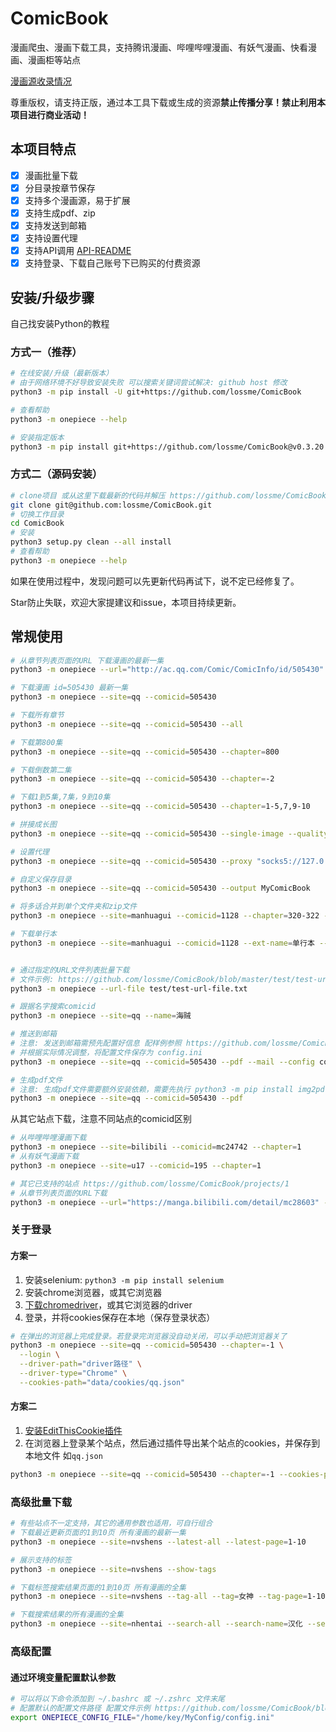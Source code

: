 # ComicBook

漫画爬虫、漫画下载工具，支持腾讯漫画、哔哩哔哩漫画、有妖气漫画、快看漫画、漫画柜等站点

[漫画源收录情况](https://github.com/lossme/ComicBook/projects/1)

尊重版权，请支持正版，通过本工具下载或生成的资源**禁止传播分享！禁止利用本项目进行商业活动！**

## 本项目特点

- [x] 漫画批量下载
- [x] 分目录按章节保存
- [x] 支持多个漫画源，易于扩展
- [x] 支持生成pdf、zip
- [x] 支持发送到邮箱
- [x] 支持设置代理
- [x] 支持API调用 [API-README](API-README.md)
- [x] 支持登录、下载自己账号下已购买的付费资源

## 安装/升级步骤

自己找安装Python的教程

### 方式一（推荐）

```sh
# 在线安装/升级（最新版本）
# 由于网络环境不好导致安装失败 可以搜索关键词尝试解决: github host 修改
python3 -m pip install -U git+https://github.com/lossme/ComicBook

# 查看帮助
python3 -m onepiece --help

# 安装指定版本
python3 -m pip install git+https://github.com/lossme/ComicBook@v0.3.20
```

### 方式二（源码安装）

```sh
# clone项目 或从这里下载最新的代码并解压 https://github.com/lossme/ComicBook/releases
git clone git@github.com:lossme/ComicBook.git
# 切换工作目录
cd ComicBook
# 安装
python3 setup.py clean --all install
# 查看帮助
python3 -m onepiece --help
```

如果在使用过程中，发现问题可以先更新代码再试下，说不定已经修复了。

Star防止失联，欢迎大家提建议和issue，本项目持续更新。

## 常规使用

```sh
# 从章节列表页面的URL 下载漫画的最新一集
python3 -m onepiece --url="http://ac.qq.com/Comic/ComicInfo/id/505430"

# 下载漫画 id=505430 最新一集
python3 -m onepiece --site=qq --comicid=505430

# 下载所有章节
python3 -m onepiece --site=qq --comicid=505430 --all

# 下载第800集
python3 -m onepiece --site=qq --comicid=505430 --chapter=800

# 下载倒数第二集
python3 -m onepiece --site=qq --comicid=505430 --chapter=-2

# 下载1到5集,7集，9到10集
python3 -m onepiece --site=qq --comicid=505430 --chapter=1-5,7,9-10

# 拼接成长图
python3 -m onepiece --site=qq --comicid=505430 --single-image --quality 95 --max-height 20000

# 设置代理
python3 -m onepiece --site=qq --comicid=505430 --proxy "socks5://127.0.0.1:1080"

# 自定义保存目录
python3 -m onepiece --site=qq --comicid=505430 --output MyComicBook

# 将多话合并到单个文件夹和zip文件
python3 -m onepiece --site=manhuagui --comicid=1128 --chapter=320-322 --merge --merge-zip

# 下载单行本
python3 -m onepiece --site=manhuagui --comicid=1128 --ext-name=单行本 --chapter=-1


# 通过指定的URL文件列表批量下载
# 文件示例: https://github.com/lossme/ComicBook/blob/master/test/test-url-file.txt
python3 -m onepiece --url-file test/test-url-file.txt

# 跟据名字搜索comicid
python3 -m onepiece --site=qq --name=海贼

# 推送到邮箱
# 注意: 发送到邮箱需预先配置好信息 配样例参照 https://github.com/lossme/ComicBook/blob/master/config.ini.example
# 并根据实际情况调整，将配置文件保存为 config.ini
python3 -m onepiece --site=qq --comicid=505430 --pdf --mail --config config.ini

# 生成pdf文件
# 注意: 生成pdf文件需要额外安装依赖，需要先执行 python3 -m pip install img2pdf 或 python3 -m pip install reportlab
python3 -m onepiece --site=qq --comicid=505430 --pdf
```

从其它站点下载，注意不同站点的comicid区别
```sh
# 从哔哩哔哩漫画下载
python3 -m onepiece --site=bilibili --comicid=mc24742 --chapter=1
# 从有妖气漫画下载
python3 -m onepiece --site=u17 --comicid=195 --chapter=1

# 其它已支持的站点 https://github.com/lossme/ComicBook/projects/1
# 从章节列表页面的URL下载
python3 -m onepiece --url="https://manga.bilibili.com/detail/mc28603" --chapter=1
```

### 关于登录

#### 方案一

1. 安装selenium: `python3 -m pip install selenium`
2. 安装chrome浏览器，或其它浏览器
3. [下载chromedriver](https://chromedriver.chromium.org/downloads)，或其它浏览器的driver
4. 登录，并将cookies保存在本地（保存登录状态）
```sh
# 在弹出的浏览器上完成登录。若登录完浏览器没自动关闭，可以手动把浏览器关了
python3 -m onepiece --site=qq --comicid=505430 --chapter=-1 \
  --login \
  --driver-path="driver路径" \
  --driver-type="Chrome" \
  --cookies-path="data/cookies/qq.json"
```

#### 方案二

1. [安装EditThisCookie插件](https://chrome.google.com/webstore/detail/editthiscookie/fngmhnnpilhplaeedifhccceomclgfbg)
2. 在浏览器上登录某个站点，然后通过插件导出某个站点的cookies，并保存到本地文件 如`qq.json`
```sh
python3 -m onepiece --site=qq --comicid=505430 --chapter=-1 --cookies-path="qq.json"
```

### 高级批量下载

```sh
# 有些站点不一定支持，其它的通用参数也适用，可自行组合
# 下载最近更新页面的1到10页 所有漫画的最新一集
python3 -m onepiece --site=nvshens --latest-all --latest-page=1-10

# 展示支持的标签
python3 -m onepiece --site=nvshens --show-tags

# 下载标签搜索结果页面的1到10页 所有漫画的全集
python3 -m onepiece --site=nvshens --tag-all --tag=女神 --tag-page=1-10 --all

# 下载搜索结果的所有漫画的全集
python3 -m onepiece --site=nhentai --search-all --search-name=汉化 --search-page=1 --all
```

### 高级配置

#### 通过环境变量配置默认参数
```sh
# 可以将以下命令添加到 ~/.bashrc 或 ~/.zshrc 文件末尾
# 配置默认的配置文件路径 配置文件示例 https://github.com/lossme/ComicBook/blob/master/config.ini.example
export ONEPIECE_CONFIG_FILE="/home/key/MyConfig/config.ini"
```
